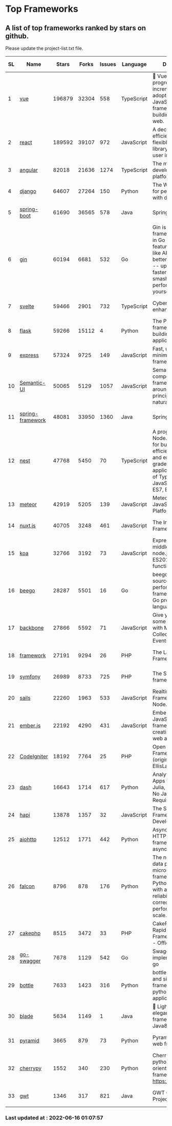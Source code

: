 # Top Frameworks
## A list of top frameworks ranked by stars on github.  
Please update the project-list.txt file.

| SL| Name  | Stars| Forks| Issues | Language | Description | Last Commit |
| --| ------| -----| ---- | ------ | -------- | ----------- | ----------- |
| 1 | [vue](https://github.com/vuejs/vue) | 196879 | 32304 | 558 | TypeScript | 🖖 Vue.js is a progressive, incrementally-adoptable JavaScript framework for building UI on the web. | 2022-06-15 13:38:05 |
| 2 | [react](https://github.com/facebook/react) | 189592 | 39107 | 972 | JavaScript | A declarative, efficient, and flexible JavaScript library for building user interfaces. | 2022-06-15 18:51:51 |
| 3 | [angular](https://github.com/angular/angular) | 82018 | 21636 | 1274 | TypeScript | The modern web developer’s platform | 2022-06-15 21:05:54 |
| 4 | [django](https://github.com/django/django) | 64607 | 27264 | 150 | Python | The Web framework for perfectionists with deadlines. | 2022-06-14 10:24:43 |
| 5 | [spring-boot](https://github.com/spring-projects/spring-boot) | 61690 | 36565 | 578 | Java | Spring Boot | 2022-06-15 17:53:17 |
| 6 | [gin](https://github.com/gin-gonic/gin) | 60194 | 6681 | 532 | Go | Gin is a HTTP web framework written in Go (Golang). It features a Martini-like API with much better performance -- up to 40 times faster. If you need smashing performance, get yourself some Gin. | 2022-06-15 09:31:44 |
| 7 | [svelte](https://github.com/sveltejs/svelte) | 59466 | 2901 | 732 | TypeScript | Cybernetically enhanced web apps | 2022-06-12 14:37:49 |
| 8 | [flask](https://github.com/pallets/flask) | 59266 | 15112 | 4 | Python | The Python micro framework for building web applications. | 2022-06-15 21:17:45 |
| 9 | [express](https://github.com/expressjs/express) | 57324 | 9725 | 149 | JavaScript | Fast, unopinionated, minimalist web framework for node. | 2022-05-20 15:57:37 |
| 10 | [Semantic-UI](https://github.com/Semantic-Org/Semantic-UI) | 50065 | 5129 | 1057 | JavaScript | Semantic is a UI component framework based around useful principles from natural language. | 2018-10-21 20:59:02 |
| 11 | [spring-framework](https://github.com/spring-projects/spring-framework) | 48081 | 33950 | 1360 | Java | Spring Framework | 2022-06-15 15:52:17 |
| 12 | [nest](https://github.com/nestjs/nest) | 47768 | 5450 | 70 | TypeScript | A progressive Node.js framework for building efficient, scalable, and enterprise-grade server-side applications on top of TypeScript & JavaScript (ES6, ES7, ES8) 🚀 | 2022-06-15 08:05:17 |
| 13 | [meteor](https://github.com/meteor/meteor) | 42919 | 5205 | 139 | JavaScript | Meteor, the JavaScript App Platform | 2022-06-14 12:46:09 |
| 14 | [nuxt.js](https://github.com/nuxt/nuxt.js) | 40705 | 3248 | 461 | JavaScript | The Intuitive Vue(2) Framework | 2022-05-24 07:59:47 |
| 15 | [koa](https://github.com/koajs/koa) | 32766 | 3192 | 73 | JavaScript | Expressive middleware for node.js using ES2017 async functions | 2022-04-06 16:09:57 |
| 16 | [beego](https://github.com/beego/beego) | 28287 | 5501 | 16 | Go | beego is an open-source, high-performance web framework for the Go programming language. | 2022-06-12 14:28:47 |
| 17 | [backbone](https://github.com/jashkenas/backbone) | 27866 | 5592 | 71 | JavaScript | Give your JS App some Backbone with Models, Views, Collections, and Events | 2022-04-26 12:19:45 |
| 18 | [framework](https://github.com/laravel/framework) | 27191 | 9294 | 26 | PHP | The Laravel Framework. | 2022-06-15 17:59:02 |
| 19 | [symfony](https://github.com/symfony/symfony) | 26989 | 8733 | 725 | PHP | The Symfony PHP framework | 2022-06-12 15:18:29 |
| 20 | [sails](https://github.com/balderdashy/sails) | 22260 | 1963 | 533 | JavaScript | Realtime MVC Framework for Node.js | 2022-05-27 21:40:10 |
| 21 | [ember.js](https://github.com/emberjs/ember.js) | 22192 | 4290 | 431 | JavaScript | Ember.js - A JavaScript framework for creating ambitious web applications | 2022-06-14 00:47:01 |
| 22 | [CodeIgniter](https://github.com/bcit-ci/CodeIgniter) | 18192 | 7764 | 25 | PHP | Open Source PHP Framework (originally from EllisLab) | 2022-03-03 13:29:55 |
| 23 | [dash](https://github.com/plotly/dash) | 16643 | 1714 | 617 | Python | Analytical Web Apps for Python, R, Julia, and Jupyter. No JavaScript Required. | 2022-06-13 17:49:37 |
| 24 | [hapi](https://github.com/hapijs/hapi) | 13878 | 1357 | 32 | JavaScript | The Simple, Secure Framework Developers Trust | 2022-06-13 17:44:05 |
| 25 | [aiohttp](https://github.com/aio-libs/aiohttp) | 12512 | 1771 | 442 | Python | Asynchronous HTTP client/server framework for asyncio and Python | 2022-06-14 18:30:36 |
| 26 | [falcon](https://github.com/falconry/falcon) | 8796 | 878 | 176 | Python | The no-magic web data plane API and microservices framework for Python developers, with a focus on reliability, correctness, and performance at scale. | 2022-06-01 18:06:26 |
| 27 | [cakephp](https://github.com/cakephp/cakephp) | 8515 | 3472 | 33 | PHP | CakePHP: The Rapid Development Framework for PHP - Official Repository | 2022-06-14 14:55:16 |
| 28 | [go-swagger](https://github.com/go-swagger/go-swagger) | 7678 | 1129 | 542 | Go | Swagger 2.0 implementation for go | 2022-06-14 15:48:24 |
| 29 | [bottle](https://github.com/bottlepy/bottle) | 7633 | 1423 | 316 | Python | bottle.py is a fast and simple micro-framework for python web-applications. | 2022-06-14 08:59:44 |
| 30 | [blade](https://github.com/lets-blade/blade) | 5634 | 1149 | 1 | Java | :rocket: Lightning fast and elegant mvc framework for Java8 | 2022-05-10 12:38:06 |
| 31 | [pyramid](https://github.com/Pylons/pyramid) | 3665 | 879 | 73 | Python | Pyramid - A Python web framework | 2022-03-13 22:49:13 |
| 32 | [cherrypy](https://github.com/cherrypy/cherrypy) | 1552 | 340 | 230 | Python | CherryPy is a pythonic, object-oriented HTTP framework.      https://cherrypy.dev | 2022-03-13 22:31:07 |
| 33 | [gwt](https://github.com/gwtproject/gwt) | 1346 | 317 | 821 | Java | GWT Open Source Project | 2022-05-05 14:30:51 |

### Last updated at : 2022-06-16 01:07:57
